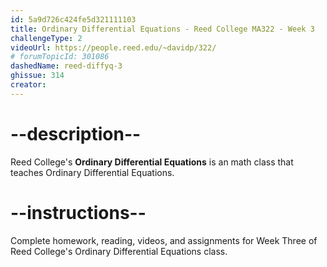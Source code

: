```yaml
---
id: 5a9d726c424fe5d321111103
title: Ordinary Differential Equations - Reed College MA322 - Week 3
challengeType: 2
videoUrl: https://people.reed.edu/~davidp/322/
# forumTopicId: 301086
dashedName: reed-diffyq-3
ghissue: 314
creator: 
---
```


# --description--

Reed College's __Ordinary Differential Equations__ is an math class that teaches Ordinary Differential Equations.

# --instructions--

Complete homework, reading, videos, and assignments for Week Three of Reed College's Ordinary Differential Equations class.